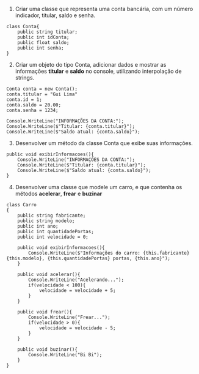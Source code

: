 1. Criar uma classe que representa uma conta bancária, com um número indicador, titular, saldo e senha.

```
class Conta{
    public string titular;
    public int idConta;
    public float saldo;
    public int senha;
}
```

2. Criar um objeto do tipo Conta, adicionar dados e mostrar as informações **titular** e **saldo** no console, utilizando interpolação de strings.

```
Conta conta = new Conta();
conta.titular = "Gui Lima"
conta.id = 1;
conta.saldo = 20.00;
conta.senha = 1234;

Console.WriteLine("INFORMAÇÕES DA CONTA:");
Console.WriteLine($"Titular: {conta.titular}"); 
Console.WriteLine($"Saldo atual: {conta.saldo}");
```

3. Desenvolver um método da classe Conta que exibe suas informações.

```
public void exibirInformacoes(){
    Console.WriteLine("INFORMAÇÕES DA CONTA:");
    Console.WriteLine($"Titular: {conta.titular}"); 
    Console.WriteLine($"Saldo atual: {conta.saldo}");
}
```

4. Desenvolver uma classe que modele um carro, e que contenha os métodos **acelerar**, **frear** e **buzinar**

```
class Carro
{
    public string fabricante;
    public string modelo;
    public int ano;
    public int quantidadePortas;
    public int velocidade = 0;

    public void exibirInformacoes(){
        Console.WriteLine($"Informações do carro: {this.fabricante} {this.modelo}, {this.quantidadePortas} portas, {this.ano}");
    }
    
    public void acelerar(){
        Console.WriteLine("Acelerando...");
        if(velocidade < 100){
            velocidade = velocidade + 5;
        }
    }

    public void frear(){
        Console.WriteLine("Frear...");
        if(velocidade > 0){
            velocidade = velocidade - 5;
        }
    }

    public void buzinar(){
        Console.WriteLine("Bi Bi");
    }
}

```

